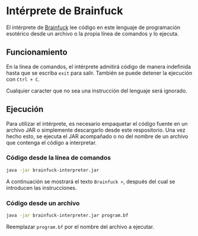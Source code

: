 # Intérprete de Brainfuck

El intérprete de [Brainfuck](https://es.wikipedia.org/wiki/Brainfuck) lee código en este lenguaje de programación esotérico desde un archivo o la propia línea de comandos y lo ejecuta.

## Funcionamiento

En la línea de comandos, el intérprete admitirá código de manera indefinida hasta que se escriba `exit` para salir. También se puede detener la ejecución con `Ctrl + C`.

Cualquier caracter que no sea una instrucción del lenguaje será ignorado.

## Ejecución

Para utilizar el intérprete, es necesario empaquetar el código fuente en un archivo JAR o simplemente descargarlo desde este respositorio. Una vez hecho esto, se ejecuta el JAR acompañado o no del nombre de un archivo que contenga el código a interpretar.

### Código desde la línea de comandos
```bash
java -jar brainfuck-interpreter.jar
```
A continuación se mostrará el texto `Brainfuck >`, después del cual se introducen las instrucciones.

### Código desde un archivo
```bash
java -jar brainfuck-interpreter.jar program.bf
```
Reemplazar `program.bf` por el nombre del archivo a ejecutar.